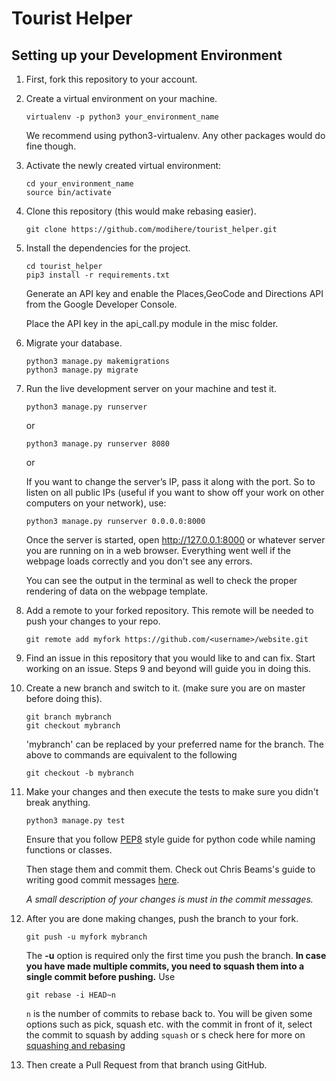 # Tourist Helper

## Setting up your Development Environment ##
1. First, fork this repository to your account.

2. Create a virtual environment on your machine. 
    ```
    virtualenv -p python3 your_environment_name
    ```
    We recommend using python3-virtualenv. Any other packages would do fine though.

3. Activate the newly created virtual environment:
    ```
    cd your_environment_name
    source bin/activate
    ```

4. Clone this repository (this would make rebasing easier).
    ```
    git clone https://github.com/modihere/tourist_helper.git
    ```
    
5. Install the dependencies for the project.
    ```
    cd tourist_helper
    pip3 install -r requirements.txt
    ```

    Generate an API key and enable the Places,GeoCode and Directions API from the Google Developer Console.
 

    Place the API key in the api_call.py module in the misc folder.

6. Migrate your database.
    ```
    python3 manage.py makemigrations
    python3 manage.py migrate 
    ``` 

7. Run the live development server on your machine and test it.
    ```
    python3 manage.py runserver
    ```
    
    or 

    ```
    python3 manage.py runserver 8080
    ```
    or

    If you want to change the server’s IP, pass it along with the port. So to listen on all public IPs (useful if you want to show off your work on other computers on your network), use:

    ```
    python3 manage.py runserver 0.0.0.0:8000
    ```

    Once the server is started, open http://127.0.0.1:8000 or whatever server you are running on in a web browser.
    Everything went well if the webpage loads correctly and you don't see any errors.

    You can see the output in the terminal as well to check the proper rendering of data on the webpage template.
    
8. Add a remote to your forked repository. This remote will be needed to push your changes to your repo.
    ```
    git remote add myfork https://github.com/<username>/website.git
    ```
    
9. Find an issue in this repository that you would like to and can fix.
   Start working on an issue. Steps 9 and beyond will guide you in doing this.
   
10. Create a new branch and switch to it. (make sure you are on master before doing this).
    ```
    git branch mybranch
    git checkout mybranch
    ```
    'mybranch' can be replaced by your preferred name for the branch.
    The above to commands are equivalent to the following
    ```
    git checkout -b mybranch
    ```

11. Make your changes and then execute the tests to make sure you didn't break anything.

    ```
    python3 manage.py test
    ```
    Ensure that you follow [PEP8](https://www.python.org/dev/peps/pep-0008/#descriptive-naming-styles) style guide for python code while naming functions or classes.

    Then stage them and commit them.
    Check out Chris Beams's guide to writing good commit messages [here](https://chris.beams.io/posts/git-commit/).

    *A small description of your changes is must in the commit messages.* 

12. After you are done making changes, push the branch to your fork.
    ```
    git push -u myfork mybranch
    ```
    The **-u** option is required only the first time you push the branch.
	**In case you have made multiple commits, you need to squash them into a single commit before pushing.**
    Use
    ```
    git rebase -i HEAD~n
    ```
    `n` is the number of commits to rebase back to.
    You will be given some options such as pick, squash etc. with the commit in front of it, select the commit to squash by adding `squash` or s
    check here for more on [squashing and rebasing](https://www.devroom.io/2011/07/05/git-squash-your-latests-commits-into-one/)

13. Then create a Pull Request from that branch using GitHub.
